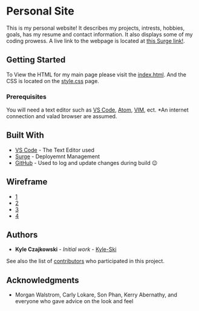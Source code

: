# Personal Site

This is my personal website! It describes my projects, intrests, hobbies, goals, has my resume and contact information. It also displays some of my coding prowess.
A live link to the webpage is located at [this Surge link!](erratic-steel.surge.sh).

## Getting Started

To View the HTML for my main page please visit the [index.html](https://github.com/Kyle-Ski/Personal-Site/blob/master/index.html). And the CSS is located on the [style.css](https://github.com/Kyle-Ski/Personal-Site/blob/master/style.css) page.

### Prerequisites

You will need a text editor such as [VS Code](https://code.visualstudio.com/), [Atom](https://atom.io/), [VIM](https://www.vim.org/), ect. *An internet connection and valad browser are assumed. 




## Built With

* [VS Code](https://code.visualstudio.com/) - The Text Editor used
* [Surge](http://surge.sh/) - Deployemnt Management
* [GitHub](https://github.com/) - Used to log and update changes during build 😉

## Wireframe
* [1](https://i.imgur.com/zqsQiTU.jpg)
* [2](https://i.imgur.com/gB1Y5o2.jpg)
* [3](https://i.imgur.com/wQzvUbP.jpg)
* [4](https://i.imgur.com/Qbs71lx.jpg)
## Authors

* **Kyle Czajkowski** - *Initial work* - [Kyle-Ski](https://github.com/Kyle-Ski)

See also the list of [contributors](https://github.com/your/project/contributors) who participated in this project.


## Acknowledgments

* Morgan Walstrom, Carly Lokare, Son Phan, Kerry Abernathy, and everyone who gave advice on the look and feel 
